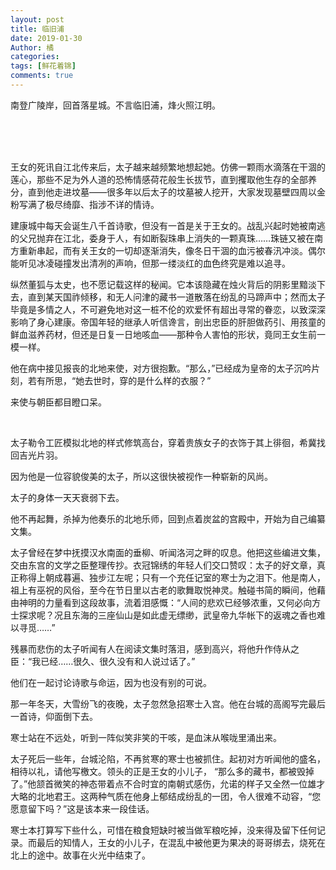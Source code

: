 ```yaml
---
layout: post
title: 临旧浦
date: 2019-01-30
Author: 橘
categories: 
tags: [鲜花着锦]
comments: true
---
```

南登广陵岸，回首落星城。不言临旧浦，烽火照江明。
<!-- more -->
<br><br><br>

王女的死讯自江北传来后，太子越来越频繁地想起她。仿佛一颗雨水滴落在干涸的莲心，那些不足为外人道的恐怖情感荷花般生长拔节，直到攫取他生存的全部养分，直到他走进坟墓——很多年以后太子的坟墓被人挖开，大家发现墓壁四周以金粉写满了极尽绮靡、指涉不详的情诗。

建康城中每天会诞生八千首诗歌，但没有一首是关于王女的。战乱兴起时她被南逃的父兄抛弃在江北，委身于人，有如断裂珠串上消失的一颗真珠……珠链又被在南方重新串起，而有关王女的一切却逐渐消失，像冬日干涸的血污被春汛冲淡。偶尔能听见冰凌碰撞发出清冽的声响，但那一缕淡红的血色终究是难以追寻。

纵然董狐与太史，也不愿记载这样的秘闻。它本该隐藏在烛火背后的阴影里黯淡下去，直到某天国祚倾移，和无人问津的藏书一道散落在纷乱的马蹄声中；然而太子毕竟是多情之人，不可避免地对这一桩不伦的欢爱怀有超出寻常的眷恋，以致深深影响了身心建康。帝国年轻的继承人听信谗言，剖出忠臣的肝胆做药引、用孩童的鲜血滋养药材，但还是日复一日地咳血——那种令人害怕的形状，竟同王女生前一模一样。

他在病中接见报丧的北地来使，对方很抱歉。“那么，”已经成为皇帝的太子沉吟片刻，若有所思，“她去世时，穿的是什么样的衣服？”

来使与朝臣都目瞪口呆。

<br>

太子勒令工匠模拟北地的样式修筑高台，穿着贵族女子的衣饰于其上徘徊，希冀找回吉光片羽。

因为他是一位容貌俊美的太子，所以这很快被视作一种崭新的风尚。

太子的身体一天天衰弱下去。

他不再起舞，杀掉为他奏乐的北地乐师，回到点着炭盆的宫殿中，开始为自己编纂文集。

太子曾经在梦中抚摸汉水南面的垂柳、听闻洛河之畔的叹息。他把这些编进文集，交由东宫的文学之臣整理传抄。衣冠锦绣的年轻人们交口赞叹：太子的好文章，真正称得上朝成暮遍、独步江左呢；只有一个充任记室的寒士为之泪下。他是南人，祖上有巫祝的风俗，至今在节日里以古老的歌舞取悦神灵。触碰书简的瞬间，他藉由神明的力量看到这段故事，流着泪感慨：“人间的悲欢已经够浓重，又何必向方士探求呢？况且东海的三座仙山是如此虚无缥缈，武皇帝九华帐下的返魂之香也难以寻觅……”

残暴而悲伤的太子听闻有人在阅读文集时落泪，感到高兴，将他升作侍从之臣：“我已经……很久、很久没有和人说过话了。”

他们在一起讨论诗歌与命运，因为也没有别的可说。

那一年冬天，大雪纷飞的夜晚，太子忽然急招寒士入宫。他在台城的高阁写完最后一首诗，仰面倒下去。

寒士站在不远处，听到一阵似笑非笑的干咳，是血沫从喉咙里涌出来。

太子死后一些年，台城沦陷，不再贫寒的寒士也被抓住。起初对方听闻他的盛名，相待以礼，请他写檄文。领头的正是王女的小儿子， “那么多的藏书，都被毁掉了。”他颔首微笑的神态带着点不合时宜的南朝式感伤，允诺的样子又全然一位雄才大略的北地君王。这两种气质在他身上郁结成纷乱的一团，令人很难不动容，“您愿意留下吗？”这是该本来一段佳话。

寒士本打算写下些什么，可惜在粮食短缺时被当做军粮吃掉，没来得及留下任何记录。而最后的知情人，王女的小儿子，在混乱中被他更为果决的哥哥绑去，烧死在北上的途中。故事在火光中结束了。